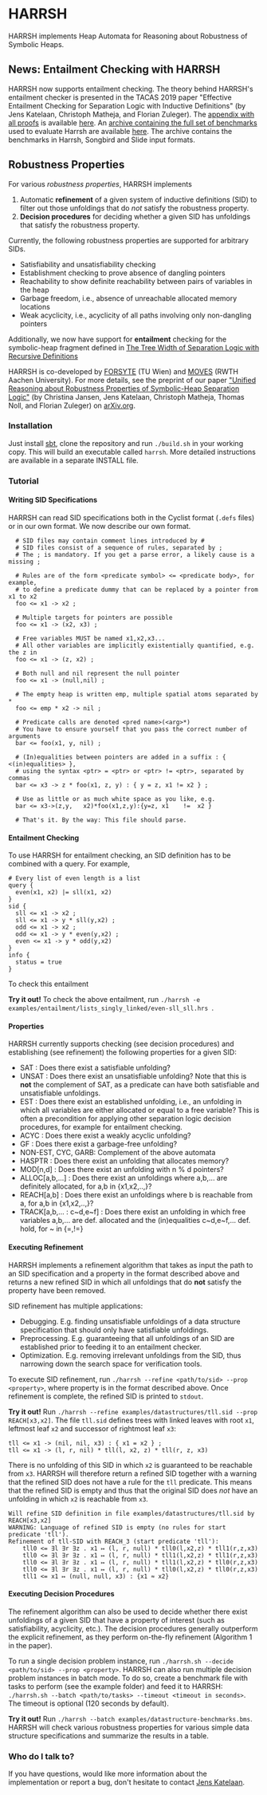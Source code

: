# HARRSH #

HARRSH implements Heap Automata for Reasoning about Robustness of Symbolic Heaps.

## News: Entailment Checking with HARRSH

HARRSH now supports entailment checking. The theory behind HARRSH's entailment checker is presented in the TACAS 2019 paper "Effective Entailment Checking for Separation Logic with Inductive Definitions" (by Jens Katelaan, Christoph Matheja, and Florian Zuleger). The [appendix with all proofs](https://github.com/katelaan/entailment/blob/master/appendix.pdf) is available [here](https://github.com/katelaan/entailment/blob/master/appendix.pdf). An [archive containing the full set of benchmarks](https://github.com/katelaan/entailment/blob/master/benchmarks.tar.gz) used to evaluate Harrsh are available [here](https://github.com/katelaan/entailment/blob/master/benchmarks.tar.gz).
The archive contains the benchmarks in Harrsh, Songbird and Slide input formats.

## Robustness Properties

For various *robustness properties*, HARRSH implements

 1. Automatic **refinement** of a given system of inductive definitions (SID) to filter out those unfoldings that do *not* satisfy the robustness property.
 2. **Decision procedures** for deciding whether a given SID has unfoldings that satisfy the robustness property.
 
Currently, the following robustness properties are supported for arbitrary SIDs.

* Satisfiability and unsatisfiability checking
* Establishment checking to prove absence of dangling pointers
* Reachability to show definite reachability between pairs of variables in the heap
* Garbage freedom, i.e., absence of unreachable allocated memory locations
* Weak acyclicity, i.e., acyclicity of all paths involving only non-dangling pointers

Additionally, we now have support for **entailment** checking for the symbolic-heap fragment defined in [The Tree Width of Separation Logic with Recursive Definitions](https://link.springer.com/chapter/10.1007/978-3-642-38574-2_2)

HARRSH is co-developed by [FORSYTE](http://forsyte.at) (TU Wien) and [MOVES](http://moves.rwth-aachen.de) (RWTH Aachen University).
For more details, see the preprint of our paper ["Unified Reasoning about Robustness Properties of Symbolic-Heap Separation Logic"](https://arxiv.org/abs/1610.07041) (by Christina Jansen, Jens Katelaan, Christoph Matheja, Thomas Noll, and Florian Zuleger) on [arXiv.org](https://arxiv.org/abs/1610.07041).

### Installation ###

Just install [sbt](http://www.scala-sbt.org/), clone the repository and run `./build.sh` in your working copy. This will build an executable called `harrsh`. More detailed instructions are available in a separate INSTALL file.

### Tutorial 

#### Writing SID Specifications ####

HARRSH can read SID specifications both in the Cyclist format (`.defs` files) or in our own format. We now describe our own format.
  
      # SID files may contain comment lines introduced by #
      # SID files consist of a sequence of rules, separated by ;
      # The ; is mandatory. If you get a parse error, a likely cause is a missing ;
        
      # Rules are of the form <predicate symbol> <= <predicate body>, for example,
      # to define a predicate dummy that can be replaced by a pointer from x1 to x2
      foo <= x1 -> x2 ;
        
      # Multiple targets for pointers are possible
      foo <= x1 -> (x2, x3) ;
        
      # Free variables MUST be named x1,x2,x3...
      # All other variables are implicitly existentially quantified, e.g. the z in
      foo <= x1 -> (z, x2) ;
        
      # Both null and nil represent the null pointer
      foo <= x1 -> (null,nil) ;
        
      # The empty heap is written emp, multiple spatial atoms separated by *
      foo <= emp * x2 -> nil ;
        
      # Predicate calls are denoted <pred name>(<arg>*)
      # You have to ensure yourself that you pass the correct number of arguments
      bar <= foo(x1, y, nil) ;
        
      # (In)equalities between pointers are added in a suffix : { <(in)equalities> },
      # using the syntax <ptr> = <ptr> or <ptr> != <ptr>, separated by commas
      bar <= x3 -> z * foo(x1, z, y) : { y = z, x1 != x2 } ;
        
      # Use as little or as much white space as you like, e.g.
      bar <= x3->(z,y,   x2)*foo(x1,z,y):{y=z, x1    !=  x2 }
        
      # That's it. By the way: This file should parse.

#### Entailment Checking ####

To use HARRSH for entailment checking, an SID definition has to be combined with a query. For example,

    # Every list of even length is a list
    query {
      even(x1, x2) |= sll(x1, x2)
    }
    sid {
      sll <= x1 -> x2 ;
      sll <= x1 -> y * sll(y,x2) ;
      odd <= x1 -> x2 ;
      odd <= x1 -> y * even(y,x2) ;
      even <= x1 -> y * odd(y,x2)
    }
    info {
      status = true
    }

To check this entailment

**Try it out!** To check the above entailment, run `./harrsh -e examples/entailment/lists_singly_linked/even-sll_sll.hrs
`.

#### Properties ####

HARRSH currently supports checking (see decision procedures) and establishing (see refinement) the following properties for a given SID:

* SAT :  Does there exist a satisfiable unfolding?
* UNSAT :  Does there exist an unsatisfiable unfolding? Note that this is **not** the complement of SAT, as a predicate can have both satisfiable and unsatisfiable unfoldings. 
* EST :  Does there exist an established unfolding, i.e., an unfolding in which all variables are either allocated or equal to a free variable? This is often a precondition for applying other separation logic decision procedures, for example for entailment checking.
* ACYC :      Does there exist a weakly acyclic unfolding?
* GF :    Does there exist a garbage-free unfolding? 
* NON-EST, CYC, GARB: Complement of the above automata
* HASPTR :            Does there exist an unfolding that allocates memory?
* MOD[n,d] :           Does there exist an unfolding with n % d pointers?
* ALLOC[a,b,...] :        Does there exist an unfoldings where a,b,... are definitely allocated, for a,b in {x1,x2,..,}?
* REACH[a,b] :        Does there exist an unfoldings where b is reachable from a, for a,b in {x1,x2,..,}?
* TRACK[a,b,... : c~d,e~f] :    Does there exist an unfolding in which free variables a,b,... are def. allocated and the (in)equalities c~d,e~f,... def. hold, for ~ in {=,!=}

#### Executing Refinement ####

HARRSH implements a refinement algorithm that takes as input the path to an SID specification and a property in the format described above and returns a new refined SID in which all unfoldings that do **not** satisfy the property have been removed.

SID refinement has multiple applications:

* Debugging. E.g. finding unsatisfiable unfoldings of a data structure specification that should only have satisfiable unfoldings.
* Preprocessing. E.g. guaranteeing that all unfoldings of an SID are established prior to feeding it to an entailment checker. 
* Optimization. E.g. removing irrelevant unfoldings from the SID, thus narrowing down the search space for verification tools.

To execute SID refinement, run `./harrsh --refine <path/to/sid> --prop <property>`, where property is in the format described above.
Once refinement is complete, the refined SID is printed to `stdout`.

**Try it out!** Run `./harrsh --refine examples/datastructures/tll.sid --prop REACH[x3,x2]`. The file `tll.sid` defines trees with linked leaves with root `x1`, leftmost leaf `x2` and successor of rightmost leaf `x3`:

    tll <= x1 -> (nil, nil, x3) : { x1 = x2 } ;
    tll <= x1 -> (l, r, nil) * tll(l, x2, z) * tll(r, z, x3)

There is no unfolding of this SID in which `x2` is guaranteed to be reachable from `x3`.
HARRSH will therefore return a refined SID together with a warning that the refined SID does not have a rule for the `tll` predicate. This means that the refined SID is empty and thus that the original SID does *not* have an unfolding in which `x2` is reachable from `x3`.

    Will refine SID definition in file examples/datastructures/tll.sid by REACH[x3,x2]
    WARNING: Language of refined SID is empty (no rules for start predicate 'tll').
    Refinement of tll-SID with REACH_3 (start predicate 'tll'): 
        tll0 <= ∃l ∃r ∃z . x1 ↦ (l, r, null) * tll0(l,x2,z) * tll1(r,z,x3)
        tll0 <= ∃l ∃r ∃z . x1 ↦ (l, r, null) * tll1(l,x2,z) * tll1(r,z,x3)
        tll0 <= ∃l ∃r ∃z . x1 ↦ (l, r, null) * tll1(l,x2,z) * tll0(r,z,x3)
        tll0 <= ∃l ∃r ∃z . x1 ↦ (l, r, null) * tll0(l,x2,z) * tll0(r,z,x3)
        tll1 <= x1 ↦ (null, null, x3) : {x1 ≈ x2}

#### Executing Decision Procedures ####

The refinement algorithm can also be used to decide whether there exist unfoldings of a given SID that have a property of interest (such as satisfiability, acyclicity, etc.). The decision procedures generally outperform the explicit refinement, as they perform on-the-fly refinement (Algorithm 1 in the paper).

To run a single decision problem instance, run `./harrsh.sh --decide <path/to/sid> --prop <property>`.
HARRSH can also run multiple decision problem instances in batch mode. To do so, create a benchmark file with tasks to perform (see the example folder) and feed it to HARRSH: `./harrsh.sh --batch <path/to/tasks> --timeout <timeout in seconds>`. The timeout is optional (120 seconds by default).

**Try it out!** Run `./harrsh --batch examples/datastructure-benchmarks.bms`. HARRSH will check various robustness properties for various simple data structure specifications and summarize the results in a table.

### Who do I talk to? ###

If you have questions, would like more information about the implementation or report a bug, don't hesitate to contact [Jens Katelaan](mailto:jkatelaan@forsyte.at).
